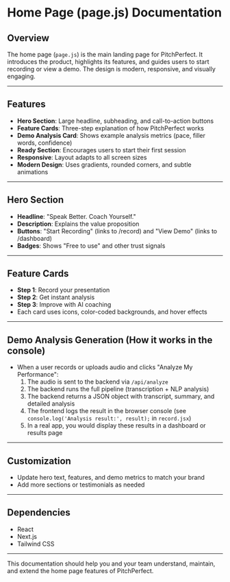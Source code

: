 # Home Page (page.js) Documentation

## Overview
The home page (`page.js`) is the main landing page for PitchPerfect. It introduces the product, highlights its features, and guides users to start recording or view a demo. The design is modern, responsive, and visually engaging.

---

## Features
- **Hero Section**: Large headline, subheading, and call-to-action buttons
- **Feature Cards**: Three-step explanation of how PitchPerfect works
- **Demo Analysis Card**: Shows example analysis metrics (pace, filler words, confidence)
- **Ready Section**: Encourages users to start their first session
- **Responsive**: Layout adapts to all screen sizes
- **Modern Design**: Uses gradients, rounded corners, and subtle animations

---

## Hero Section
- **Headline**: "Speak Better. Coach Yourself."
- **Description**: Explains the value proposition
- **Buttons**: "Start Recording" (links to /record) and "View Demo" (links to /dashboard)
- **Badges**: Shows "Free to use" and other trust signals

---

## Feature Cards
- **Step 1**: Record your presentation
- **Step 2**: Get instant analysis
- **Step 3**: Improve with AI coaching
- Each card uses icons, color-coded backgrounds, and hover effects

---

## Demo Analysis Generation (How it works in the console)
- When a user records or uploads audio and clicks "Analyze My Performance":
  1. The audio is sent to the backend via `/api/analyze`
  2. The backend runs the full pipeline (transcription + NLP analysis)
  3. The backend returns a JSON object with transcript, summary, and detailed analysis
  4. The frontend logs the result in the browser console (see `console.log('Analysis result:', result);` in `record.jsx`)
  5. In a real app, you would display these results in a dashboard or results page

---

## Customization
- Update hero text, features, and demo metrics to match your brand
- Add more sections or testimonials as needed

---

## Dependencies
- React
- Next.js
- Tailwind CSS

---

This documentation should help you and your team understand, maintain, and extend the home page features of PitchPerfect.
